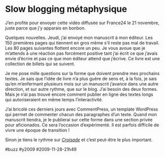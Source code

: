 # Slow blogging métaphysique

J’en profite pour envoyer cette vidéo diffusée sur France24 le 21 novembre, juste parce que j’y apparais en bonbon.

  

Quelques nouvelles. Jeudi, j’ai envoyé mon manuscrit à mon éditeur. Les 150 premières pages qui tiennent en gros même s’il reste pas mal de travail. Les 80 pages suivantes flottent encore un peu. Je vous avoue que je m’attends à une réaction pas forcément positive tant j’ai écrit ce que j’avais envie d’écrire et pas ce que mon éditeur attend que j’écrive. Ce livre est une collection de billets qui se suivent.

Je me pose mille questions sur la forme que doivent prendre mes prochains textes. Je sais que l’idée de livre n’a plus guère de sens et, à la fois, je sais qu’en m’enfermant plusieurs mois sur un manuscrit j’avance dans une autre direction, et sur autre rythme, que sur le blog. J’ai besoin des deux formes. Mais je n’ai pas trouvé encore comment publier en ligne des textes longs qui autoriseraient en même temps l’interactivité.

J’ai bricolé ces derniers jours avec CommentPress, un template WordPress qui permet de commenter chacun des paragraphes d’un texte. Quand mon manuscrit tiendra, je le publierai sur cette forme dans une section privée pour aficionados. Ce sera l’occasion d’expérimenté. Il est parfois difficile de vivre une époque de transition !

Sinon je tiens le rythme sur [*Croisade*](http://twiller.tcrouzet.com/) et c’est peut-être le plus important.

#buzz #y2009 #2009-11-28-21h49
